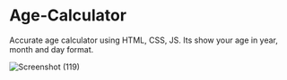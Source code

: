 # Age-Calculator
Accurate age calculator using HTML, CSS, JS. Its show your age in year, month and day format. 

![Screenshot (119)](https://user-images.githubusercontent.com/100755016/218455284-bfb7e402-dcfc-4806-bd2e-f0b8a68146ed.png)
